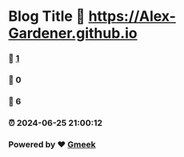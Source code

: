 # Blog Title :link: https://Alex-Gardener.github.io 
### :page_facing_up: [1](https://Alex-Gardener.github.io/tag.html) 
### :speech_balloon: 0 
### :hibiscus: 6 
### :alarm_clock: 2024-06-25 21:00:12 
### Powered by :heart: [Gmeek](https://github.com/Meekdai/Gmeek)
